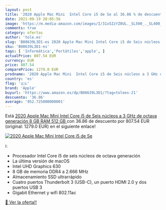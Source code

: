 ```yaml
---
layout: post
title: '2020 Apple Mac Mini  Intel Core i5 de Se al 36.86 % de descuento'
date: 2021-09-19 20:05:56
image: 'https://m.media-amazon.com/images/I/31x5ZzYZ0UL._SL500_._SL400_.jpg'
comments: true
category: ofertas
author: 'tole.es'
slug: 'B08639L3D1-es 2020 Apple Mac Mini Intel Core i5 de Seis núcleos a 3 GHz...'
sku: 'B08639L3D1-es'
tags: [ 'Informática','Portátiles','apple', ]
actualPrice: 807.54 EUR
currency: EUR
price: 807.54
comparePrice: 1279.0 EUR
prodname: '2020 Apple Mac Mini  Intel Core i5 de Seis núcleos a 3 GHz de octava generación  8 GB RAM  512 GB '
country: 'es'
flag: '🇪🇸'
brand: 'Apple'
buyurl: 'https://www.amazon.es/dp/B08639L3D1/?tag=tolees-21'
descuento: '36.86'
average: '952.725000000001'
---
```


Está [2020 Apple Mac Mini  Intel Core i5 de Seis núcleos a 3 GHz de octava generación  8 GB RAM  512 GB ](https://www.amazon.es/dp/B08639L3D1/?tag=tolees-21) con 36.86 de descuento por 807.54 EUR (original: 1279.0 EUR) en el siguiente enlace!

[![2020 Apple Mac Mini  Intel Core i5 de Se](https://m.media-amazon.com/images/I/31x5ZzYZ0UL._SL500_._SL400_.jpg)](https://www.amazon.es/dp/B08639L3D1/?tag=tolees-21)

ℹ️:

- Procesador Intel Core i5 de seis núcleos de octava generación
- La última versión de macOS
- Intel UHD Graphics 630
- 8 GB de memoria DDR4 a 2.666 MHz
- Almacenamiento SSD ultrarrápido
- Cuatro puertos Thunderbolt 3 (USB-C), un puerto HDMI 2.0 y dos puertos USB 3
- Gigabit Ethernet y wifi 802.11ac

[🛒 Ver la oferta!!](https://www.amazon.es/dp/B08639L3D1/?tag=tolees-21)

